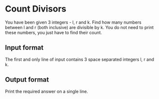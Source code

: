 # Count Divisors

You have been given 3 integers - l, r and k. Find how many numbers between l and r (both inclusive) are divisible by k. You do not need to print these numbers, you just have to find their count.

## Input format

The first and only line of input contains 3 space separated integers l, r and k.

## Output format

Print the required answer on a single line.
